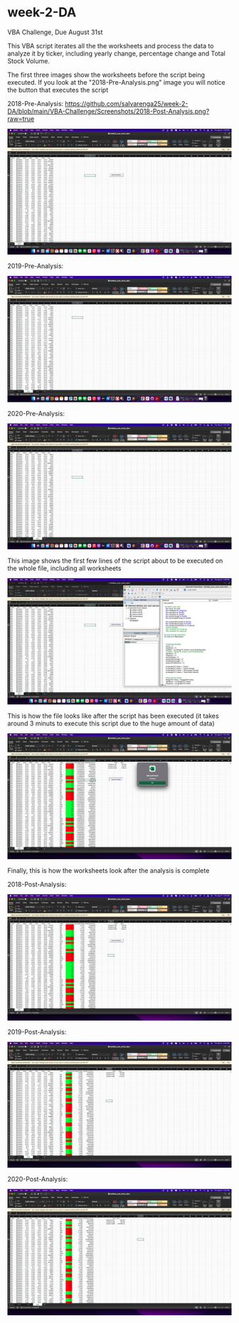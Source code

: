 # week-2-DA
VBA Challenge, Due August 31st

This VBA script iterates all the the worksheets and process the data to analyze it by  ticker, including yearly change,
percentage change and Total Stock Volume.

The first three images show the worksheets before the script being executed. If you look at the "2018-Pre-Analysis.png" image you will notice the button that executes the script

2018-Pre-Analysis:
https://github.com/salvarenga25/week-2-DA/blob/main/VBA-Challenge/Screenshots/2018-Post-Analysis.png?raw=true

![Alt 2018-Pre-Analysis](https://github.com/salvarenga25/week-2-DA/blob/main/VBA-Challenge/Screenshots/2018-Pre-Analysis.png?raw=true)

2019-Pre-Analysis:

![Alt 2019-Pre-Analysis](https://github.com/salvarenga25/week-2-DA/blob/main/VBA-Challenge/Screenshots/2019-Pre-Analysis.png?raw=true)


2020-Pre-Analysis:

![Alt 2020-Pre-Analysis](https://github.com/salvarenga25/week-2-DA/blob/main/VBA-Challenge/Screenshots/2020-Pre-Analysis.png?raw=true)


This image shows the first few lines of the script about to be executed on the whole file,
including all worksheets

![Alt Before-Execution](https://github.com/salvarenga25/week-2-DA/blob/main/VBA-Challenge/Screenshots/Before-Execution.png?raw=true)

This is how the file looks like after the script has been executed (it takes around 3 minuts to execute this script due to the huge amount of data)

![Alt After-Execution](https://github.com/salvarenga25/week-2-DA/blob/main/VBA-Challenge/Screenshots/Execution-Complete.png?raw=true)

Finally, this is how the worksheets look after the analysis is complete




2018-Post-Analysis:
 
![Alt 2018-Post-Analysis](https://github.com/salvarenga25/week-2-DA/blob/main/VBA-Challenge/Screenshots/2018-Post-Analysis.png?raw=true)


2019-Post-Analysis:
 
![Alt 2019-Post-Analysis](https://github.com/salvarenga25/week-2-DA/blob/main/VBA-Challenge/Screenshots/2019-Post-Analysis.png?raw=true)


2020-Post-Analysis:
 
![Alt 2020-Post-Analysis](https://github.com/salvarenga25/week-2-DA/blob/main/VBA-Challenge/Screenshots/2020-Post-Analysis.png?raw=true)
